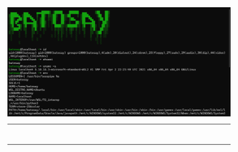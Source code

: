 <img src="img/Cuplikan layar 2023-08-24 175757.png"  alt="CallMeBatosay profile">
<div>
  <hr>
  <center>
  <img width="150" src="https://camo.githubusercontent.com/4022856213a6e453ab8b7bb1912302df232d9825c94ffeff816ad61ed9740d53/68747470733a2f2f692e696d6775722e636f6d2f667961507a73742e706e67" alt="">
  <img width="150" src="https://camo.githubusercontent.com/76d06cb54e342b2548f37a03bbf8da08636a10b786b531cfff82b6b11ed0f090/68747470733a2f2f692e696d6775722e636f6d2f6e526f4f634d772e706e67" alt="">
  <img width="150" src="https://camo.githubusercontent.com/b57921c38d17b03e0d8b2ed5c6e3f0362665ee9368dfa5218f0f2af036956734/68747470733a2f2f692e696d6775722e636f6d2f576a4b656657702e706e67" alt="">
  <img width="150" src="https://camo.githubusercontent.com/b3cb840791dcd2d836946c4882f6dec76ec03194965a166efa4db964c40a4c2f/68747470733a2f2f692e696d6775722e636f6d2f574148584549452e706e67" alt="">
  <img width="150" src="https://camo.githubusercontent.com/e519513effd6142ba6433ce062072544fcfeb4d2bd195ecdd6be67b130d3433e/68747470733a2f2f692e696d6775722e636f6d2f386d39543373472e706e67" alt="">
  </center>
  <hr>
</div>
